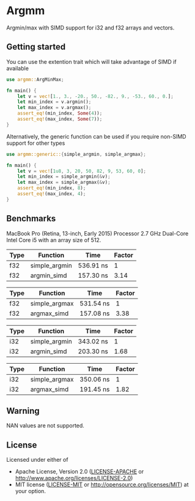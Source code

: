 # Argmm

Argmin/max with SIMD support for i32 and f32 arrays and vectors.

## Getting started

You can use the extention trait which will take advantage of SIMD if available
```rust
use argmm::ArgMinMax;

fn main() {
    let v = vec![1., 3., -20., 50., -82., 9., -53., 60., 0.];
    let min_index = v.argmin();
    let max_index = v.argmax();
    assert_eq!(min_index, Some(4));
    assert_eq!(max_index, Some(7));
}
```

Alternatively, the generic function can be used if you require non-SIMD support for other types

```rust
use argmm::generic::{simple_argmin, simple_argmax};

fn main() {
    let v = vec![1u8, 3, 20, 50, 82, 9, 53, 60, 0];
    let min_index = simple_argmin(&v);
    let max_index = simple_argmax(&v);
    assert_eq!(min_index, 8);
    assert_eq!(max_index, 4);
}
```

## Benchmarks

MacBook Pro (Retina, 13-inch, Early 2015) Processor 2.7 GHz Dual-Core Intel Core i5
with an array size of 512.

|Type|Function|Time|Factor|
|---|---|---|---|
|f32|simple_argmin|536.91 ns|1|
|f32|argmin_simd  |157.30 ns|3.14|

|Type|Function|Time|Factor|
|---|---|---|---|
|f32|simple_argmax|531.54 ns|1|
|f32|argmax_simd  |157.08 ns|3.38|

|Type|Function|Time|Factor|
|---|---|---|---|
|i32|simple_argmin|343.02 ns|1|
|i32|argmin_simd  |203.30 ns|1.68|

|Type|Function|Time|Factor|
|---|---|---|---|
|i32|simple_argmax|350.06 ns|1|
|i32|argmax_simd  |191.45 ns|1.82|

## Warning

NAN values are not supported.

## License

Licensed under either of
 * Apache License, Version 2.0 ([LICENSE-APACHE](LICENSE-APACHE) or http://www.apache.org/licenses/LICENSE-2.0)
 * MIT license ([LICENSE-MIT](LICENSE-MIT) or http://opensource.org/licenses/MIT)
at your option.
